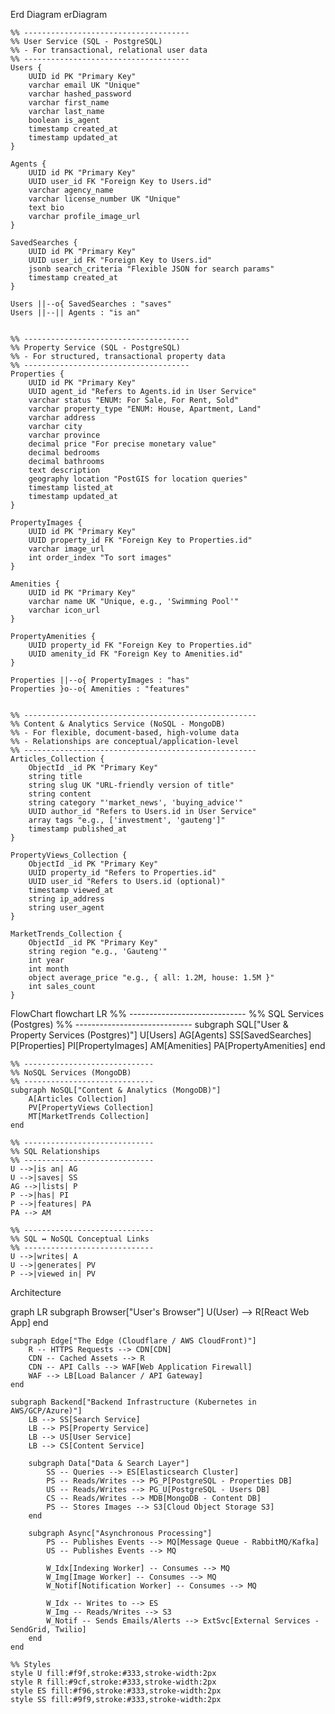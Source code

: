 Erd Diagram
erDiagram

    %% -------------------------------------
    %% User Service (SQL - PostgreSQL)
    %% - For transactional, relational user data
    %% -------------------------------------
    Users {
        UUID id PK "Primary Key"
        varchar email UK "Unique"
        varchar hashed_password
        varchar first_name
        varchar last_name
        boolean is_agent
        timestamp created_at
        timestamp updated_at
    }

    Agents {
        UUID id PK "Primary Key"
        UUID user_id FK "Foreign Key to Users.id"
        varchar agency_name
        varchar license_number UK "Unique"
        text bio
        varchar profile_image_url
    }

    SavedSearches {
        UUID id PK "Primary Key"
        UUID user_id FK "Foreign Key to Users.id"
        jsonb search_criteria "Flexible JSON for search params"
        timestamp created_at
    }

    Users ||--o{ SavedSearches : "saves"
    Users ||--|| Agents : "is an"


    %% -------------------------------------
    %% Property Service (SQL - PostgreSQL)
    %% - For structured, transactional property data
    %% -------------------------------------
    Properties {
        UUID id PK "Primary Key"
        UUID agent_id "Refers to Agents.id in User Service"
        varchar status "ENUM: For Sale, For Rent, Sold"
        varchar property_type "ENUM: House, Apartment, Land"
        varchar address
        varchar city
        varchar province
        decimal price "For precise monetary value"
        decimal bedrooms
        decimal bathrooms
        text description
        geography location "PostGIS for location queries"
        timestamp listed_at
        timestamp updated_at
    }

    PropertyImages {
        UUID id PK "Primary Key"
        UUID property_id FK "Foreign Key to Properties.id"
        varchar image_url
        int order_index "To sort images"
    }

    Amenities {
        UUID id PK "Primary Key"
        varchar name UK "Unique, e.g., 'Swimming Pool'"
        varchar icon_url
    }

    PropertyAmenities {
        UUID property_id FK "Foreign Key to Properties.id"
        UUID amenity_id FK "Foreign Key to Amenities.id"
    }

    Properties ||--o{ PropertyImages : "has"
    Properties }o--o{ Amenities : "features"


    %% ----------------------------------------------------
    %% Content & Analytics Service (NoSQL - MongoDB)
    %% - For flexible, document-based, high-volume data
    %% - Relationships are conceptual/application-level
    %% ----------------------------------------------------
    Articles_Collection {
        ObjectId _id PK "Primary Key"
        string title
        string slug UK "URL-friendly version of title"
        string content
        string category "'market_news', 'buying_advice'"
        UUID author_id "Refers to Users.id in User Service"
        array tags "e.g., ['investment', 'gauteng']"
        timestamp published_at
    }

    PropertyViews_Collection {
        ObjectId _id PK "Primary Key"
        UUID property_id "Refers to Properties.id"
        UUID user_id "Refers to Users.id (optional)"
        timestamp viewed_at
        string ip_address
        string user_agent
    }

    MarketTrends_Collection {
        ObjectId _id PK "Primary Key"
        string region "e.g., 'Gauteng'"
        int year
        int month
        object average_price "e.g., { all: 1.2M, house: 1.5M }"
        int sales_count
    }

   FlowChart
   flowchart LR
    %% -----------------------------
    %% SQL Services (Postgres)
    %% -----------------------------
    subgraph SQL["User & Property Services (Postgres)"]
        U[Users]
        AG[Agents]
        SS[SavedSearches]
        P[Properties]
        PI[PropertyImages]
        AM[Amenities]
        PA[PropertyAmenities]
    end

    %% -----------------------------
    %% NoSQL Services (MongoDB)
    %% -----------------------------
    subgraph NoSQL["Content & Analytics (MongoDB)"]
        A[Articles Collection]
        PV[PropertyViews Collection]
        MT[MarketTrends Collection]
    end

    %% -----------------------------
    %% SQL Relationships
    %% -----------------------------
    U -->|is an| AG
    U -->|saves| SS
    AG -->|lists| P
    P -->|has| PI
    P -->|features| PA
    PA --> AM

    %% -----------------------------
    %% SQL ↔ NoSQL Conceptual Links
    %% -----------------------------
    U -->|writes| A
    U -->|generates| PV
    P -->|viewed in| PV

Architecture

graph LR
    subgraph Browser["User's Browser"]
        U(User) --> R[React Web App]
    end

    subgraph Edge["The Edge (Cloudflare / AWS CloudFront)"]
        R -- HTTPS Requests --> CDN[CDN]
        CDN -- Cached Assets --> R
        CDN -- API Calls --> WAF[Web Application Firewall]
        WAF --> LB[Load Balancer / API Gateway]
    end

    subgraph Backend["Backend Infrastructure (Kubernetes in AWS/GCP/Azure)"]
        LB --> SS[Search Service]
        LB --> PS[Property Service]
        LB --> US[User Service]
        LB --> CS[Content Service]

        subgraph Data["Data & Search Layer"]
            SS -- Queries --> ES[Elasticsearch Cluster]
            PS -- Reads/Writes --> PG_P[PostgreSQL - Properties DB]
            US -- Reads/Writes --> PG_U[PostgreSQL - Users DB]
            CS -- Reads/Writes --> MDB[MongoDB - Content DB]
            PS -- Stores Images --> S3[Cloud Object Storage S3]
        end

        subgraph Async["Asynchronous Processing"]
            PS -- Publishes Events --> MQ[Message Queue - RabbitMQ/Kafka]
            US -- Publishes Events --> MQ
            
            W_Idx[Indexing Worker] -- Consumes --> MQ
            W_Img[Image Worker] -- Consumes --> MQ
            W_Notif[Notification Worker] -- Consumes --> MQ

            W_Idx -- Writes to --> ES
            W_Img -- Reads/Writes --> S3
            W_Notif -- Sends Emails/Alerts --> ExtSvc[External Services -SendGrid, Twilio]
        end
    end

    %% Styles
    style U fill:#f9f,stroke:#333,stroke-width:2px
    style R fill:#9cf,stroke:#333,stroke-width:2px
    style ES fill:#f96,stroke:#333,stroke-width:2px
    style SS fill:#9f9,stroke:#333,stroke-width:2px
